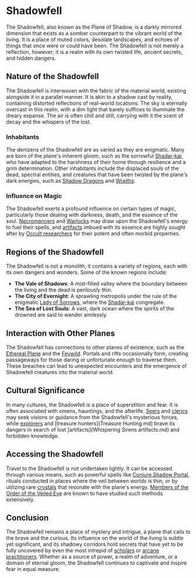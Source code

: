 # Shadowfell

The Shadowfell, also known as the Plane of Shadow, is a darkly mirrored dimension that exists as a somber counterpart to the vibrant world of the living. It is a place of muted colors, desolate landscapes, and echoes of things that once were or could have been. The Shadowfell is not merely a reflection, however; it is a realm with its own twisted life, ancient secrets, and hidden dangers.

## Nature of the Shadowfell

The Shadowfell is interwoven with the fabric of the material world, existing alongside it in a parallel manner. It is akin to a shadow cast by reality, containing distorted reflections of real-world locations. The sky is eternally overcast in this realm, with a dim light that barely suffices to illuminate the dreary expanse. The air is often chill and still, carrying with it the scent of decay and the whispers of the lost.

### Inhabitants

The denizens of the Shadowfell are as varied as they are enigmatic. Many are born of the plane's inherent gloom, such as the sorrowful [Shadar-kai](Shadar-kai.md), who have adapted to the harshness of their home through resilience and a grim determination. Other inhabitants include the displaced souls of the dead, spectral entities, and creatures that have been twisted by the plane's dark energies, such as [Shadow Dragons](Shadow%20Dragons.md) and [Wraiths](Wraiths.md).

### Influence on Magic

The Shadowfell exerts a profound influence on certain types of magic, particularly those dealing with darkness, death, and the essence of the soul. [Necromancers](Necromancers.md) and [Warlocks](Warlocks.md) may draw upon the Shadowfell's energy to fuel their spells, and [artifacts](artifacts.md) imbued with its essence are highly sought after by [Occult researchers](Occult%20researchers.md) for their potent and often morbid properties.

## Regions of the Shadowfell

The Shadowfell is not a monolith; it contains a variety of regions, each with its own dangers and wonders. Some of the known regions include:

- **The Vale of Shadows**: A mist-filled valley where the boundary between the living and the dead is perilously thin.
- **The City of Evernight**: A sprawling metropolis under the rule of the enigmatic [Lady of Sorrows](Lady%20of%20Sorrows.md), where the [Shadar-kai](Shadar-kai.md) congregate.
- **The Sea of Lost Souls**: A vast, dark ocean where the spirits of the drowned are said to wander aimlessly.

## Interaction with Other Planes

The Shadowfell has connections to other planes of existence, such as the [Ethereal Plane](Ethereal%20Plane.md) and the [Feywild](Feywild.md). Portals and rifts occasionally form, creating passageways for those daring or unfortunate enough to traverse them. These breaches can lead to unexpected encounters and the emergence of Shadowfell creatures into the material world.

## Cultural Significance

In many cultures, the Shadowfell is a place of superstition and fear. It is often associated with omens, hauntings, and the afterlife. [Seers](Seers.md) and [clerics](clerics.md) may seek visions or guidance from the Shadowfell's mysterious forces, while [explorers](explorers.md) and [treasure hunters](Treasure Hunting.md) brave its dangers in search of lost [artifacts](Whispering Sirens artifacts.md) and forbidden knowledge.

## Accessing the Shadowfell

Travel to the Shadowfell is not undertaken lightly. It can be accessed through various means, such as powerful spells like [Conjure Shadow Portal](Conjurer.md), rituals conducted in places where the veil between worlds is thin, or by utilizing rare [crystals](crystals.md) that resonate with the plane's energy. [Members of the Order of the Veiled Eye](Members%20of%20the%20Order%20of%20the%20Veiled%20Eye.md) are known to have studied such methods extensively.

## Conclusion

The Shadowfell remains a place of mystery and intrigue, a plane that calls to the brave and the curious. Its influence on the world of the living is subtle yet significant, and its shadowy corridors hold secrets that have yet to be fully uncovered by even the most intrepid of [scholars](Scholars.md) or [arcane practitioners](arcane%20practitioners.md). Whether as a source of power, a realm of adventure, or a domain of eternal gloom, the Shadowfell continues to captivate and inspire fear in equal measure.